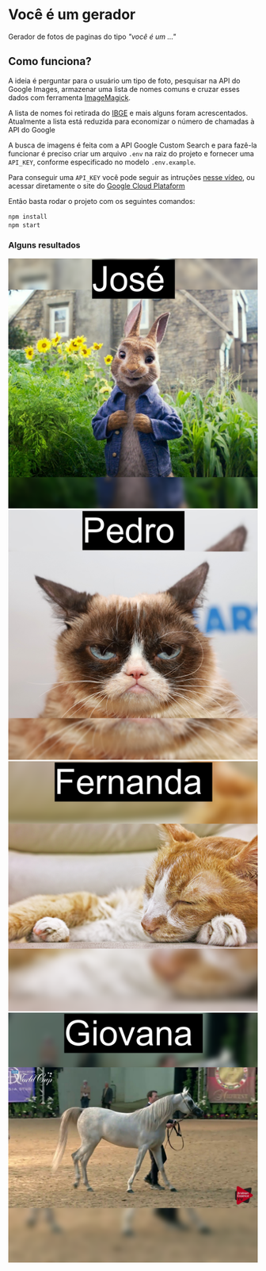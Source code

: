 # Você é um gerador

Gerador de fotos de paginas do tipo *"você é um ..."*

## Como funciona?

A ideia é perguntar para o usuário um tipo de foto, pesquisar na API do Google Images, armazenar uma lista de nomes comuns e cruzar esses dados com ferramenta [ImageMagick](https://imagemagick.org/index.php).

A lista de nomes foi retirada do [IBGE](https://censo2010.ibge.gov.br/nomes/#/ranking) e mais alguns foram acrescentados. Atualmente a lista está reduzida para economizar o número de chamadas à API do Google

A busca de imagens é feita com a API Google Custom Search e para fazê-la funcionar é preciso criar um arquivo `.env` na raiz do projeto e fornecer uma `API_KEY`, conforme especificado no modelo `.env.example`.

Para conseguir uma `API_KEY` você pode seguir as intruções [nesse vídeo](https://www.youtube.com/watch?v=LzPuCVhdUew&t=88s), ou acessar diretamente o site do [Google Cloud Plataform](https://cloud.google.com/)

Então basta rodar o projeto com os seguintes comandos:

```bash
npm install
npm start
```

### Alguns resultados

![Coelho José](images/exemplo1.png)
![Gato Pedro](images/exemplo2.png)
![Gata Fernanda](images/exemplo3.png)
![Cavalo Giovana](images/exemplo4.png)